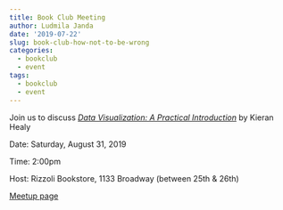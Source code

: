 ```yaml
---
title: Book Club Meeting
author: Ludmila Janda
date: '2019-07-22'
slug: book-club-how-not-to-be-wrong
categories:
  - bookclub
  - event
tags:
  - bookclub
  - event
---
```


Join us to discuss [*Data Visualization: A Practical Introduction*](https://kieranhealy.org/publications/dataviz/) by Kieran Healy

Date: Saturday, August 31, 2019

Time: 2:00pm

Host: Rizzoli Bookstore, 1133 Broadway (between 25th & 26th)

[Meetup page](https://www.meetup.com/rladies-newyork/events/263376046/)
